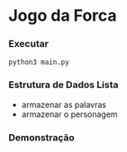 # Jogo da Forca

### Executar
```
python3 main.py
```

### Estrutura de Dados Lista
- armazenar as palavras
- armazenar o personagem

### Demonstração

